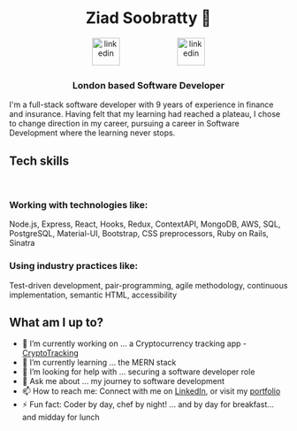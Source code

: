 <div align="center">  

# Ziad Soobratty 👋 
<a href="https://www.linkedin.com/in/ziad-soobratty-4aaab21a0/">
<img src="https://www.iconfinder.com/data/icons/free-social-icons/67/linkedin_circle_color-512.png" alt="linkedin" hspace="50" height="50" width="50"></a>
<a href="https://ziad-soobratty.netlify.app/">
<img src="https://cdn2.iconfinder.com/data/icons/seo-flat-6/128/33_Service_Portfolio-512.png" alt="linkedin" hspace="50" height="50" width="50"></a>  

### **London based Software Developer**
</div>

I'm a full-stack software developer with 9 years of experience in finance and insurance. Having felt that my learning had reached a plateau, I chose to change direction in my career, pursuing a career in Software Development where the learning never stops.


## Tech skills
<div align="center">
 <a href="https://sourcerer.io/zsoobratty"><img src="https://img.shields.io/badge/JavaScript-572%20commits-orange.svg" alt=""></a>
 <a href="https://sourcerer.io/zsoobratty"><img src="https://img.shields.io/badge/CSS-489%20commits-orange.svg" alt=""></a>
<a href="https://sourcerer.io/zsoobratty"><img src="https://img.shields.io/badge/HTML-409%20commits-orange.svg" alt=""></a>
<a href="https://sourcerer.io/zsoobratty"><img src="https://img.shields.io/badge/Ruby-138%20commits-orange.svg" alt=""></a>
<a href="https://sourcerer.io/zsoobratty"><img src="https://img.shields.io/badge/SQL-11%20commits-orange.svg" alt=""></a>
</div>

### Working with technologies like:
Node.js, Express, React, Hooks, Redux, ContextAPI, MongoDB, AWS, SQL, PostgreSQL, Material-UI, Bootstrap, CSS preprocessors, Ruby on Rails, Sinatra

### Using industry practices like:
Test-driven development, pair-programming, agile methodology, continuous implementation, semantic HTML, accessibility

## What am I up to?
- 🔭 I’m currently working on ... a Cryptocurrency tracking app - [CryptoTracking](https://github.com/zsoobratty/cryptotracking)
- 🌱 I’m currently learning ... the MERN stack
- 🤔 I’m looking for help with ... securing a software developer role
- 💬 Ask me about ... my journey to software development
- 📫 How to reach me: Connect with me on [LinkedIn](https://www.linkedin.com/in/ziad-soobratty/), or visit my [portfolio](https://ziad-soobratty.netlify.app/)
- ⚡ Fun fact: Coder by day, chef by night! ... and by day for breakfast... and midday for lunch
